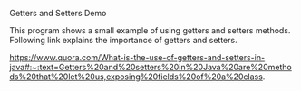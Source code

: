 Getters and Setters Demo

This program shows a small example of using getters and setters methods. Following link explains the importance of getters and setters.

https://www.quora.com/What-is-the-use-of-getters-and-setters-in-java#:~:text=Getters%20and%20setters%20in%20Java%20are%20methods%20that%20let%20us,exposing%20fields%20of%20a%20class.